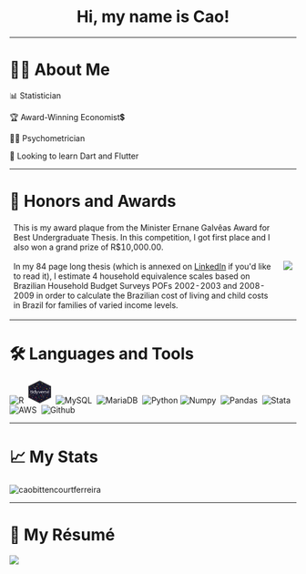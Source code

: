 <h1 align="center">Hi, my name is Cao!</h1>

---
# 👨‍💼 About Me
📊 Statistician

🏆 Award-Winning Economist💲

👨‍🔬 Psychometrician

🎯 Looking to learn Dart and Flutter

---
# 🥇 Honors and Awards
<table>
<!-- <table style="border-collapse: collapse; border: none;"> -->
  <thead>
    <td>
    <!-- <td style="border: none;"> -->
    This is my award plaque from the Minister Ernane Galvêas Award for Best Undergraduate Thesis. In this competition, I got first place and I also won a grand prize of R$10,000.00.
    <br></br>
    In my 84 page long thesis (which is annexed on <a href="https://www.linkedin.com/in/caobittencourtferreira/overlay/1635478238095/single-media-viewer/?profileId=ACoAADDeilsBjjXHYGA9V020GfIYm-Y42f9kAbg"> LinkedIn</a> if you'd like to read it), I estimate 4 household equivalence scales based on Brazilian Household Budget Surveys POFs 2002-2003 and 2008-2009 in order to calculate the Brazilian cost of living and child costs in Brazil for families of varied income levels.
    </td>
    <td>
    <!-- <td style="border: none;"> -->
    <a href="https://www.linkedin.com/in/caobittencourtferreira/overlay/1635529712104/single-media-viewer/?profileId=ACoAADDeilsBjjXHYGA9V020GfIYm-Y42f9kAbg" target="_blank">
    <img src="https://github.com/CaoBittencourtFerreira/CaoBittencourtFerreira/blob/main/Pr%C3%AAmio_Ministro_Ernane_Galv%C3%AAas.png" width="500" length="500"/>
    </a>
    </td>
  <tbody>
</table>

---
# 🛠️ Languages and Tools
<div align>
  <img src="https://cdn.jsdelivr.net/gh/devicons/devicon/icons/r/r-original.svg" title="R" alt="R" width="40" height="40"/>&nbsp;
  <img src="https://raw.githubusercontent.com/rstudio/hex-stickers/580e9bada770756d25dbd3696159744d1e9c9251/SVG/tidyverse.svg" title="Tidyverse" alt="Tidyverse" width="40" height="40"/>&nbsp;
  <img src="https://cdn.jsdelivr.net/gh/devicons/devicon/icons/mysql/mysql-original.svg" title="MySQL"  alt="MySQL" width="40" height="40"/>&nbsp;
  <img src="https://vetores.org/d/mariadb.svg" title="MariaDB"  alt="MariaDB" width="120" height="40"/>&nbsp;
  <img src="https://cdn.jsdelivr.net/gh/devicons/devicon/icons/python/python-original.svg" title="Python" alt="Python" width="40" height="40"/>
  <img src="https://cdn.jsdelivr.net/gh/devicons/devicon/icons/numpy/numpy-original.svg" title="Numpy" alt="Numpy" width="40" height="40"/ />&nbsp;
  <img src="https://cdn.jsdelivr.net/gh/devicons/devicon/icons/pandas/pandas-original-wordmark.svg" title="Pandas" alt="Pandas" width="40" height="40"/>&nbsp;
  <img src="https://upload.wikimedia.org/wikipedia/commons/5/5c/Stata_Logo.svg" title="Stata" alt="Stata" width="40" height="40"/>&nbsp;        
  <img src="https://cdn.jsdelivr.net/gh/devicons/devicon/icons/amazonwebservices/amazonwebservices-original.svg" title="AWS" alt="AWS" width="40" height="40"/>&nbsp;
  <img src="https://cdn.jsdelivr.net/gh/devicons/devicon/icons/github/github-original.svg" title="Github" alt="Github" width="40" height="40"/>
</div> 

---
# 📈 My Stats
<p><img align="center" src="https://github-readme-streak-stats.herokuapp.com/?user=caobittencourtferreira&" alt="caobittencourtferreira" /></p>

---
# 📝 My Résumé
<a href="https://www.linkedin.com/in/caobittencourtferreira/overlay/1635530782262/single-media-viewer/?profileId=ACoAADDeilsBjjXHYGA9V020GfIYm-Y42f9kAbg" target="_blank">
  <img src="https://github.com/CaoBittencourtFerreira/CaoBittencourtFerreira/blob/main/Curriculum_CaoBittencourtFerreira_English_2023.png" widht="400" height="400"/>
</a>
